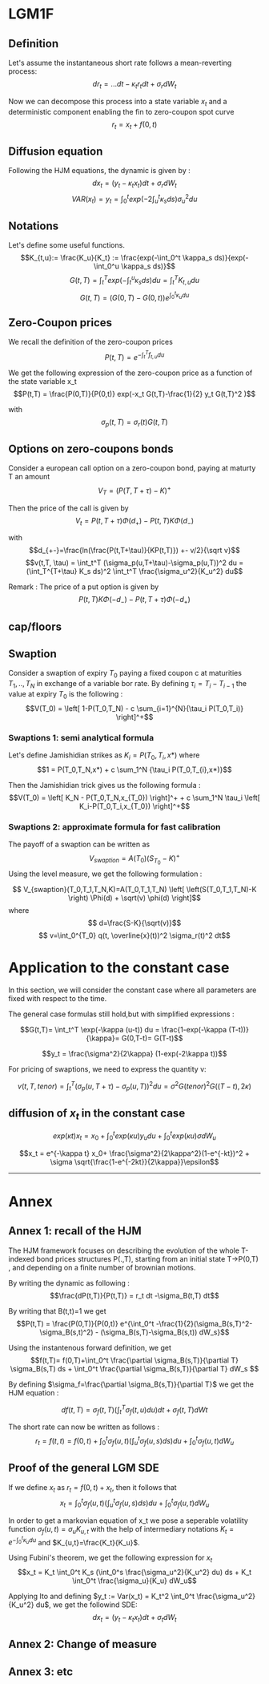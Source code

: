 # LGM1F

## Definition
Let's assume the instantaneous short rate follows a mean-reverting process:
$$dr_t = ... dt - \kappa_t r_t dt + \sigma_r dW_t $$

Now we can decompose this process into a state variable $x_t$ and a deterministic component enabling the fin to zero-coupon spot curve
$$r_t = x_t + f(0,t)$$

## Diffusion equation
Following the HJM equations, the dynamic is given by :
$$dx_t = (y_t - \kappa_t x_t) dt + \sigma_r dW_t$$
$$VAR(x_t)=y_t = \int_0^t exp(-2 \int_u^t \kappa_s ds) \sigma_u^2 du$$

## Notations
Let's define some useful functions.
$$K_{t,u}:= \frac{K_u}{K_t} := \frac{exp(-\int_0^t \kappa_s ds)}{exp(-\int_0^u \kappa_s ds)}$$
$$G(t,T) = \int_t^T exp(-\int_t^u \kappa_s ds) du= \int_t^T K_{t,u} du$$
$$G(t,T)=(G(0,T)-G(0,t))e^{\int_0^t \kappa_u du}$$

## Zero-Coupon prices
We recall the definition of the zero-coupon prices
$$P(t,T) = e^{-\int_t^T f_{t,u} du}$$

We get the following expression of the zero-coupon price as a function of the state variable x_t
$$P(t,T) = \frac{P(0,T)}{P(0,t)} exp(-x_t G(t,T)-\frac{1}{2} y_t G(t,T)^2 )$$

with
$$\sigma_p(t,T) = \sigma_r(t) G(t,T)$$


## Options on zero-coupons bonds
Consider a european call option on a zero-coupon bond, paying at maturty T an amount
$$V_T = (P(T,T+\tau)-K)^+ $$

Then the price of the call is given by
$$V_t = P(t,T+\tau)\Phi(d_+)-P(t,T)K\Phi(d_-) $$

with 
$$d_{+-}=\frac{ln(\frac{P(t,T+\tau)}{KP(t,T)}) +- v/2}{\sqrt v}$$
$$v(t,T, \tau) = \int_t^T (\sigma_p(u,T+\tau)-\sigma_p(u,T))^2 du = (\int_T^{T+\tau} K_s ds)^2 \int_t^T \frac{\sigma_u^2}{K_u^2} du$$


Remark : The price of a put option is given by
$$P(t,T)K\Phi(-d_-) - P(t,T+\tau)\Phi(-d_+) $$

## cap/floors

## Swaption

Consider a swaption of expiry $T_0$ paying a fixed coupon c at maturities $T_1,..,T_N$ in exchange of a variable bor rate. By defining $\tau_i=T_i-T_{i-1}$ the value at expiry $T_0$ is the following :
$$V(T_0) = \left[ 1-P(T_0,T_N) - c \sum_{i=1}^{N}{\tau_i P(T_0,T_i)} \right]^+$$

### Swaptions 1: semi analytical formula
Let's define Jamishidian strikes as $K_i=P(T_0, T_i, x*)$ where
$$1 = P(T_0,T_N,x*) + c \sum_1^N {\tau_i P(T_0,T_{i},x*)}$$

Then the Jamishidian trick gives us the following formula :
$$V(T_0) = \left[ K_N - P(T_0,T_N,x_{T_0}) \right]^+ + c \sum_1^N \tau_i \left[ K_i-P(T_0,T_i,x_{T_0}) \right]^+$$

### Swaptions 2: approximate formula for fast calibration
The payoff of a swaption can be written as $$V_{swaption} = A(T_0) \left( S_{T_0}-K\right)^+$$
Using the level measure, we get the following formulation :

$$ V_{swaption}(T_0,T_1,T_N,K)=A(T_0,T_1,T_N) \left[ \left(S(T_0,T_1,T_N)-K \right) \Phi(d) + \sqrt(v) \phi(d) \right]$$
where 
$$ d=\frac{S-K}{\sqrt(v)}$$
$$ v=\int_0^{T_0} q(t, \overline{x}(t))^2 \sigma_r(t)^2 dt$$

# Application to the constant case

In this section, we will consider the constant case where all parameters are fixed with respect to the time.

The general case formulas still hold,but with simplified expressions :

$$G(t,T)= \int_t^T \exp(-\kappa (u-t)) du = \frac{1-exp(-\kappa (T-t))}{\kappa}= G(0,T-t)= G(T-t)$$

$$y_t = \frac{\sigma^2}{2\kappa} (1-exp(-2\kappa t))$$

For pricing of swaptions, we need to express the quantity v:

$$v(t,T, tenor) = \int_t^T (\sigma_p(u,T+\tau)-\sigma_p(u,T))^2 du
         = \sigma^2 G(tenor)^2 G((T-t), 2 \kappa)$$


## diffusion of $x_t$ in the constant case

$$exp(\kappa t)x_t = x_0+\int_0^t exp(\kappa u) y_u du + \int_0^t exp(\kappa u) \sigma dW_u$$

$$x_t = e^{-\kappa t} x_0+ 
         \frac{\sigma^2}{2\kappa^2}(1-e^{-kt})^2 +
         \sigma \sqrt{\frac{1-e^{-2kt}}{2\kappa}}\epsilon$$


____________________________________________________________________


# Annex
## Annex 1: recall of the HJM
The HJM framework focuses on describing the evolution of the whole T-indexed bond prices structures P(.,T), starting from an initial state T->P(0,T) , and depending on a finite number of brownian motions.

By writing the dynamic as following :
$$\frac{dP(t,T)}{P(t,T)} = r_t dt -\sigma_B(t,T) dt$$

By writing that B(t,t)=1 we get
$$P(t,T) = \frac{P(0,T)}{P(0,t)} e^{\int_0^t -\frac{1}{2}(\sigma_B(s,T)^2-\sigma_B(s,t)^2) - (\sigma_B(s,T)-\sigma_B(s,t)) dW_s}$$

Using the instantenous forward definition, we get
$$f(t,T)= f(0,T)+\int_0^t \frac{\partial \sigma_B(s,T)}{\partial T} \sigma_B(s,T)  ds + \int_0^t \frac{\partial \sigma_B(s,T)}{\partial T} dW_s $$

By defining $\sigma_f=\frac{\partial \sigma_B(s,T)}{\partial T}$ we get the HJM equation :

$$\begin{equation*}
df(t,T) = \sigma_f(t,T) (\int_t^T \sigma_f(t,u)du) dt + \sigma_f(t,T) dWt 
\end{equation*}$$

The short rate can now be written as follows :
$$r_t = f(t,t) = f(0,t) + \int_0^t \sigma_f(u,t) (\int_u^t \sigma_f(u,s)ds)du + \int_0^t \sigma_f(u,t)dW_u$$

## Proof of the general LGM SDE
If we define $x_t$ as $r_t = f(0,t)+x_t$, then it follows that
$$x_t = \int_0^t \sigma_f(u,t) (\int_u^t \sigma_f(u,s)ds)du + \int_0^t \sigma_f(u,t)dW_u$$

In order to get a markovian equation of x_t we pose a seperable volatility function $\sigma_f(u,t)=\sigma_u K_{u,t}$ with the help of intermediary notations $K_t = e^{-\int_0^t \kappa_u du}$ and $K_{u,t}=\frac{K_t}{K_u}$.

Using Fubini's theorem, we get the following expression for $x_t$
$$x_t = K_t \int_0^t K_s (\int_0^s \frac{\sigma_u^2}{K_u^2} du) ds  + K_t \int_0^t \frac{\sigma_u}{K_u} dW_u$$

Applying Ito and defining $y_t := Var(x_t) = K_t^2 \int_0^t \frac{\sigma_u^2}{K_u^2} du$, we get the followind SDE:
$$dx_t = (y_t-\kappa_t x_t) dt + \sigma_t dW_t $$


## Annex 2: Change of measure
## Annex 3: etc
